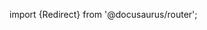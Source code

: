 import {Redirect} from '@docusaurus/router';

<Redirect to="/2.0/docs/library/concepts/module-defaults" />

